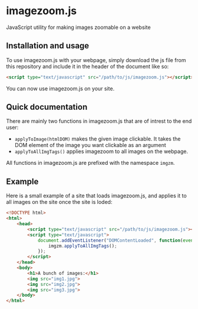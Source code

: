 # imagezoom.js
JavaScript utility for making images zoomable on a website


## Installation and usage
To use imagezoom.js with your webpage, simply download the js file from this repository and include it in the header of the document like so:

``` html
<script type="text/javascript" src="/path/to/js/imagezoom.js"></script>
```

You can now use imagezoom.js on your site.


## Quick documentation
There are mainly two functions in imagezoom.js that are of intrest to the end user:

 - `applyToImage(htmlDOM)` makes the given image clickable. It takes the DOM element of the image you want clickable as an argument
 - `applyToAllImgTags()` applies imagezoom to all images on the webpage.

All functions in imagezoom.js are prefixed with the namespace `imgzm`. 


## Example
Here is a small example of a site that loads imagezoom.js, and applies it to all images on the site once the site is loded:

``` html
<!DOCTYPE html>
<html>
    <head>
        <script type="text/javascript" src="/path/to/js/imagezoom.js"></script>
        <script type="text/javascript">
            document.addEventListener("DOMContentLoaded", function(event) {
                imgzm.applyToAllImgTags();
            });
        </script>
    </head>
    <body>
        <h1>A bunch of images:</h1>
        <img src="img1.jpg">
        <img src="img2.jpg">
        <img src="img3.jpg">
    </body>
</html>
```